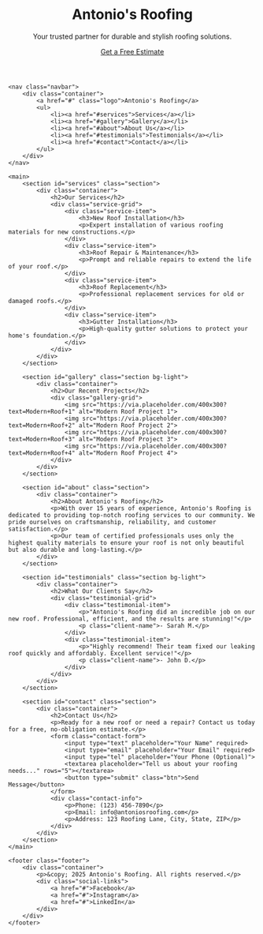   <title>Antonio's Roofing - Quality & Modern Solutions</title>
    <link rel="stylesheet" href="style.css">
    <link href="https://fonts.googleapis.com/css2?family=Montserrat:wght@400;700&family=Roboto:wght@300;400&display=swap" rel="stylesheet">
</head>
<body>
    <header class="hero">
        <div class="hero-overlay"></div>
        <div class="hero-content">
            <h1>Antonio's Roofing</h1>
            <p>Your trusted partner for durable and stylish roofing solutions.</p>
            <a href="#contact" class="btn">Get a Free Estimate</a>
        </div>
    </header>

    <nav class="navbar">
        <div class="container">
            <a href="#" class="logo">Antonio's Roofing</a>
            <ul>
                <li><a href="#services">Services</a></li>
                <li><a href="#gallery">Gallery</a></li>
                <li><a href="#about">About Us</a></li>
                <li><a href="#testimonials">Testimonials</a></li>
                <li><a href="#contact">Contact</a></li>
            </ul>
        </div>
    </nav>

    <main>
        <section id="services" class="section">
            <div class="container">
                <h2>Our Services</h2>
                <div class="service-grid">
                    <div class="service-item">
                        <h3>New Roof Installation</h3>
                        <p>Expert installation of various roofing materials for new constructions.</p>
                    </div>
                    <div class="service-item">
                        <h3>Roof Repair & Maintenance</h3>
                        <p>Prompt and reliable repairs to extend the life of your roof.</p>
                    </div>
                    <div class="service-item">
                        <h3>Roof Replacement</h3>
                        <p>Professional replacement services for old or damaged roofs.</p>
                    </div>
                    <div class="service-item">
                        <h3>Gutter Installation</h3>
                        <p>High-quality gutter solutions to protect your home's foundation.</p>
                    </div>
                </div>
            </div>
        </section>

        <section id="gallery" class="section bg-light">
            <div class="container">
                <h2>Our Recent Projects</h2>
                <div class="gallery-grid">
                    <img src="https://via.placeholder.com/400x300?text=Modern+Roof+1" alt="Modern Roof Project 1">
                    <img src="https://via.placeholder.com/400x300?text=Modern+Roof+2" alt="Modern Roof Project 2">
                    <img src="https://via.placeholder.com/400x300?text=Modern+Roof+3" alt="Modern Roof Project 3">
                    <img src="https://via.placeholder.com/400x300?text=Modern+Roof+4" alt="Modern Roof Project 4">
                </div>
            </div>
        </section>

        <section id="about" class="section">
            <div class="container">
                <h2>About Antonio's Roofing</h2>
                <p>With over 15 years of experience, Antonio's Roofing is dedicated to providing top-notch roofing services to our community. We pride ourselves on craftsmanship, reliability, and customer satisfaction.</p>
                <p>Our team of certified professionals uses only the highest quality materials to ensure your roof is not only beautiful but also durable and long-lasting.</p>
            </div>
        </section>

        <section id="testimonials" class="section bg-light">
            <div class="container">
                <h2>What Our Clients Say</h2>
                <div class="testimonial-grid">
                    <div class="testimonial-item">
                        <p>"Antonio's Roofing did an incredible job on our new roof. Professional, efficient, and the results are stunning!"</p>
                        <p class="client-name">- Sarah M.</p>
                    </div>
                    <div class="testimonial-item">
                        <p>"Highly recommend! Their team fixed our leaking roof quickly and affordably. Excellent service!"</p>
                        <p class="client-name">- John D.</p>
                    </div>
                </div>
            </div>
        </section>

        <section id="contact" class="section">
            <div class="container">
                <h2>Contact Us</h2>
                <p>Ready for a new roof or need a repair? Contact us today for a free, no-obligation estimate.</p>
                <form class="contact-form">
                    <input type="text" placeholder="Your Name" required>
                    <input type="email" placeholder="Your Email" required>
                    <input type="tel" placeholder="Your Phone (Optional)">
                    <textarea placeholder="Tell us about your roofing needs..." rows="5"></textarea>
                    <button type="submit" class="btn">Send Message</button>
                </form>
                <div class="contact-info">
                    <p>Phone: (123) 456-7890</p>
                    <p>Email: info@antoniosroofing.com</p>
                    <p>Address: 123 Roofing Lane, City, State, ZIP</p>
                </div>
            </div>
        </section>
    </main>

    <footer class="footer">
        <div class="container">
            <p>&copy; 2025 Antonio's Roofing. All rights reserved.</p>
            <div class="social-links">
                <a href="#">Facebook</a>
                <a href="#">Instagram</a>
                <a href="#">LinkedIn</a>
            </div>
        </div>
    </footer>
</body>
</html>
